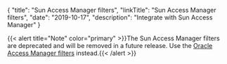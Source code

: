 {
"title": "Sun Access Manager filters",
"linkTitle": "Sun Access Manager filters",
"date": "2019-10-17",
"description": "Integrate with Sun Access Manager"
}

{{< alert title="Note" color="primary" >}}The Sun Access Manager filters are deprecated and will be removed in a future release. Use the [Oracle Access Manager filters](/docs/apigw_polref/connector_oam/) instead.{{< /alert >}}
